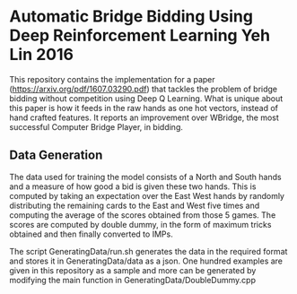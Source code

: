 # Automatic Bridge Bidding Using Deep Reinforcement Learning Yeh Lin 2016

This repository contains the implementation for a paper (https://arxiv.org/pdf/1607.03290.pdf) that tackles the problem of bridge bidding without competition using Deep Q Learning. What is unique about this paper is how it feeds in the raw hands as one hot vectors, instead of hand crafted features. It reports an improvement over WBridge, the most successful Computer Bridge Player, in bidding.


## Data Generation

The data used for training the model consists of a North and South hands and a measure of how good a bid is given these two hands. This is computed by taking an expectation over the East West hands by randomly distributing the remaining cards to the East and West five times and computing the average of the scores obtained from those 5 games. The scores are computed by double dummy, in the form of maximum tricks obtained and then finally converted to IMPs.

The script GeneratingData/run.sh generates the data in the required format and stores it in GeneratingData/data as a json. One hundred examples are given in this repository as a sample and more can be generated by modifying the main function in GeneratingData/DoubleDummy.cpp
